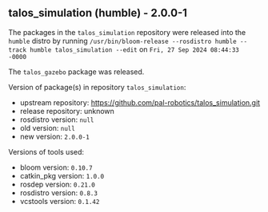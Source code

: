 ## talos_simulation (humble) - 2.0.0-1

The packages in the `talos_simulation` repository were released into the `humble` distro by running `/usr/bin/bloom-release --rosdistro humble --track humble talos_simulation --edit` on `Fri, 27 Sep 2024 08:44:33 -0000`

The `talos_gazebo` package was released.

Version of package(s) in repository `talos_simulation`:

- upstream repository: https://github.com/pal-robotics/talos_simulation.git
- release repository: unknown
- rosdistro version: `null`
- old version: `null`
- new version: `2.0.0-1`

Versions of tools used:

- bloom version: `0.10.7`
- catkin_pkg version: `1.0.0`
- rosdep version: `0.21.0`
- rosdistro version: `0.8.3`
- vcstools version: `0.1.42`


